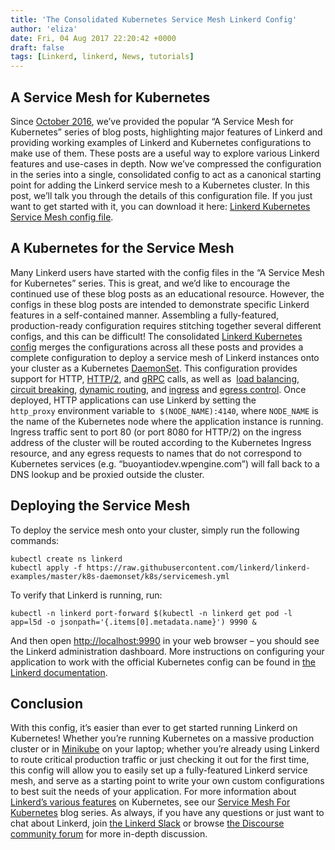 ```yaml
---
title: 'The Consolidated Kubernetes Service Mesh Linkerd Config'
author: 'eliza'
date: Fri, 04 Aug 2017 22:20:42 +0000
draft: false
tags: [Linkerd, linkerd, News, tutorials]
---
```


## A Service Mesh for Kubernetes

Since [October 2016](https://buoyant.io/2016/10/04/a-service-mesh-for-kubernetes-part-i-top-line-service-metrics/), we’ve provided the popular “A Service Mesh for Kubernetes” series of blog posts, highlighting major features of Linkerd and providing working examples of Linkerd and Kubernetes configurations to make use of them. These posts are a useful way to explore various Linkerd features and use-cases in depth. Now we’ve compressed the configuration in the series into a single, consolidated config to act as a canonical starting point for adding the Linkerd service mesh to a Kubernetes cluster. In this post, we’ll talk you through the details of this configuration file. If you just want to get started with it, you can download it here: [Linkerd Kubernetes Service Mesh config file](https://github.com/linkerd/linkerd-examples/blob/master/k8s-daemonset/k8s/servicemesh.yml).

## A Kubernetes for the Service Mesh

Many Linkerd users have started with the config files in the “A Service Mesh for Kubernetes” series. This is great, and we’d like to encourage the continued use of these blog posts as an educational resource. However, the configs in these blog posts are intended to demonstrate specific Linkerd features in a self-contained manner. Assembling a fully-featured, production-ready configuration requires stitching together several different configs, and this can be difficult! The consolidated [Linkerd Kubernetes config](https://github.com/linkerd/linkerd-examples/blob/master/k8s-daemonset/k8s/servicemesh.yml) merges the configurations across all these posts and provides a complete configuration to deploy a service mesh of Linkerd instances onto your cluster as a Kubernetes [DaemonSet](https://kubernetes.io/docs/concepts/workloads/controllers/daemonset/). This configuration provides support for HTTP, [HTTP/2](https://buoyant.io/2017/01/10/http2-grpc-and-linkerd/), and [gRPC](https://buoyant.io/2017/04/19/a-service-mesh-for-kubernetes-part-ix-grpc-for-fun-and-profit/) calls, as well as  [load balancing](https://buoyant.io/2016/03/16/beyond-round-robin-load-balancing-for-latency/), [circuit breaking](https://buoyant.io/2017/01/13/making-microservices-more-resilient-with-circuit-breaking/), [dynamic routing](https://buoyant.io/2016/11/04/a-service-mesh-for-kubernetes-part-iv-continuous-deployment-via-traffic-shifting/), and [ingress](https://buoyant.io/2017/04/06/a-service-mesh-for-kubernetes-part-viii-linkerd-as-an-ingress-controller/) and [egress control](https://buoyant.io/2017/06/20/a-service-mesh-for-kubernetes-part-xi-egress/). Once deployed, HTTP applications can use Linkerd by setting the `http_proxy` environment variable to  `$(NODE_NAME):4140`, where `NODE_NAME` is the name of the Kubernetes node where the application instance is running. Ingress traffic sent to port 80 (or port 8080 for HTTP/2) on the ingress address of the cluster will be routed according to the Kubernetes Ingress resource, and any egress requests to names that do not correspond to Kubernetes services (e.g. “buoyantiodev.wpengine.com”) will fall back to a DNS lookup and be proxied outside the cluster.

## Deploying the Service Mesh

To deploy the service mesh onto your cluster, simply run the following commands:

    kubectl create ns linkerd
    kubectl apply -f https://raw.githubusercontent.com/linkerd/linkerd-examples/master/k8s-daemonset/k8s/servicemesh.yml

To verify that Linkerd is running, run:

    kubectl -n linkerd port-forward $(kubectl -n linkerd get pod -l app=l5d -o jsonpath='{.items[0].metadata.name}') 9990 &

And then open [http://localhost:9990](http://localhost:9990) in your web browser – you should see the Linkerd administration dashboard. More instructions on configuring your application to work with the official Kubernetes config can be found in [the Linkerd documentation](https://linkerd.io/getting-started/k8s/).

## Conclusion

With this config, it’s easier than ever to get started running Linkerd on Kubernetes! Whether you’re running Kubernetes on a massive production cluster or in [Minikube](https://github.com/kubernetes/minikube) on your laptop; whether you’re already using Linkerd to route critical production traffic or just checking it out for the first time, this config will allow you to easily set up a fully-featured Linkerd service mesh, and serve as a starting point to write your own custom configurations to best suit the needs of your application. For more information about [Linkerd’s various features](https://linkerd.io/features/index.html) on Kubernetes, see our [Service Mesh For Kubernetes](https://buoyant.io/2016/10/04/a-service-mesh-for-kubernetes-part-i-top-line-service-metrics/) blog series. As always, if you have any questions or just want to chat about Linkerd, join [the Linkerd Slack](http://slack.linkerd.io/) or browse [the Discourse community forum](https://discourse.linkerd.io) for more in-depth discussion.
